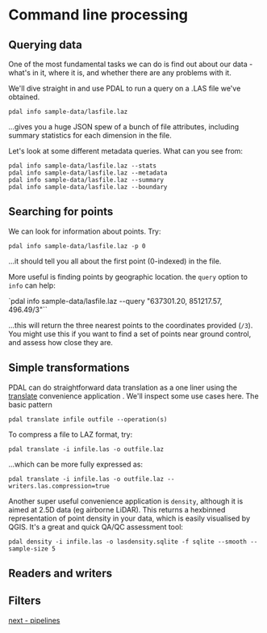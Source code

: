 # Command line processing

## Querying data

One of the most fundamental tasks we can do is find out about our data - what's in it, where it is, and whether there are any problems with it.

We'll dive straight in and use PDAL to run a query on a .LAS file we've obtained.

`pdal info sample-data/lasfile.laz`

...gives you a huge JSON spew of a bunch of file attributes, including summary statistics for each dimension in the file.

Let's look at some different metadata queries. What can you see from:

`pdal info sample-data/lasfile.laz --stats`  
`pdal info sample-data/lasfile.laz --metadata`  
`pdal info sample-data/lasfile.laz --summary`  
`pdal info sample-data/lasfile.laz --boundary`  

## Searching for points

We can look for information about points. Try:

`pdal info sample-data/lasfile.laz -p 0`

...it should tell you all about the first point (0-indexed) in the file.

More useful is finding points by geographic location. the `query` option to `info` can help:

`pdal info sample-data/lasfile.laz --query "637301.20, 851217.57, 496.49/3"``

...this will return the three nearest points to the coordinates provided (`/3`). You might use this if you want to find a set of points near ground control, and assess how close they are.

## Simple transformations

PDAL can do straightforward data translation as a one liner using the [translate](https://pdal.io/apps/translate.html) convenience application . We'll inspect some use cases here. The basic pattern

`pdal translate infile outfile --operation(s)`

To compress a file to LAZ format, try:

`pdal translate -i infile.las -o outfile.laz`

...which can be more fully expressed as:

`pdal translate -i infile.las -o outfile.laz --writers.las.compression=true`

Another super useful convenience application is `density`, although it is aimed at 2.5D data (eg airborne LiDAR). This returns a hexbinned representation of point density in your data, which is easily visualised by QGIS. It's a great and quick QA/QC assessment tool:

`pdal density -i infile.las -o lasdensity.sqlite -f sqlite --smooth --sample-size 5`

## Readers and writers




## Filters


[next - pipelines](3-pipelines.md)

